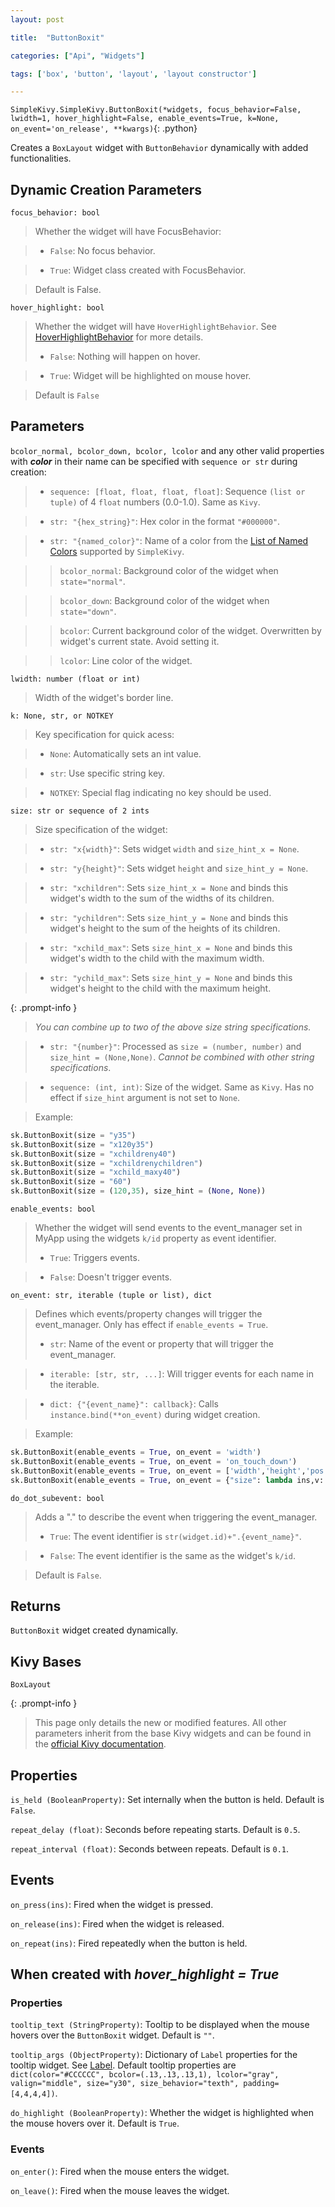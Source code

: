 ```yaml
---
layout: post

title:  "ButtonBoxit"

categories: ["Api", "Widgets"]

tags: ['box', 'button', 'layout', 'layout constructor']

---
```

`SimpleKivy.SimpleKivy.ButtonBoxit(*widgets, focus_behavior=False, lwidth=1, hover_highlight=False, enable_events=True, k=None, on_event='on_release', **kwargs)`{: .python}


Creates a `BoxLayout` widget with `ButtonBehavior` dynamically with added functionalities.

## Dynamic Creation Parameters


`focus_behavior: bool`

> Whether the widget will have FocusBehavior:

> - `False`: No focus behavior.

> - `True`: Widget class created with FocusBehavior.


> Default is False.


`hover_highlight: bool`

> Whether the widget will have `HoverHighlightBehavior`. See [HoverHighlightBehavior](/posts/hoverhighlightbehavior) for more details.
> - `False`: Nothing will happen on hover.

> - `True`: Widget will be highlighted on mouse hover.


> Default is `False`

## Parameters


`bcolor_normal, bcolor_down, bcolor, lcolor` and any other valid properties with ***color*** in their name can be specified with `sequence or str` during creation:

> - `sequence: [float, float, float, float]`: Sequence `(list or tuple)` of 4 `float` numbers (0.0-1.0). Same as `Kivy`.

> - `str: "{hex_string}"`: Hex color in the format `"#000000"`.

> - `str: "{named_color}"`: Name of a color from the [List of Named Colors](/posts/named_colors) supported by `SimpleKivy`.


>> `bcolor_normal`: Background color of the widget when `state="normal"`.


>> `bcolor_down`: Background color of the widget when `state="down"`.


>> `bcolor`: Current background color of the widget. Overwritten by widget's current state. Avoid setting it.


>>`lcolor`: Line color of the widget.


`lwidth: number (float or int)`

> Width of the widget's border line.



`k: None, str, or NOTKEY`

> Key specification for quick acess:

> - `None`: Automatically sets an int value.

> - `str`: Use specific string key.

> - `NOTKEY`: Special flag indicating no key should be used.


`size: str or sequence of 2 ints`

> Size specification of the widget:


> - `str: "x{width}"`: Sets widget `width` and `size_hint_x = None`.

> - `str: "y{height}"`: Sets widget `height` and `size_hint_y = None`.

> - `str: "xchildren"`: Sets `size_hint_x = None` and binds this widget's width to the sum of the widths of its children.

> - `str: "ychildren"`: Sets `size_hint_y = None` and binds this widget's height to the sum of the heights of its children.

> - `str: "xchild_max"`: Sets `size_hint_x = None` and binds this widget's width to the child with the maximum width.

> - `str: "ychild_max"`: Sets `size_hint_y = None` and binds this widget's height to the child with the maximum height.


{: .prompt-info }

> *You can combine up to two of the above size string specifications.*

> - `str: "{number}"`: Processed as `size = (number, number)` and `size_hint = (None,None)`. *Cannot be combined with other string specifications*.


> - `sequence: (int, int)`: Size of the widget. Same as `Kivy`. Has no effect if `size_hint` argument is not set to `None`.


> Example:

```py
sk.ButtonBoxit(size = "y35")
sk.ButtonBoxit(size = "x120y35")
sk.ButtonBoxit(size = "xchildreny40")
sk.ButtonBoxit(size = "xchildrenychildren")
sk.ButtonBoxit(size = "xchild_maxy40")
sk.ButtonBoxit(size = "60")
sk.ButtonBoxit(size = (120,35), size_hint = (None, None))
```

`enable_events: bool`

> Whether the widget will send events to the event_manager set in MyApp using the widgets `k/id` property as event identifier.
> - `True`: Triggers events.

> - `False`: Doesn't trigger events.


`on_event: str, iterable (tuple or list), dict`

> Defines which events/property changes will trigger the event_manager. Only has effect if `enable_events = True`.
> - `str`: Name of the event or property that will trigger the event_manager.

> - `iterable: [str, str, ...]`: Will trigger events for each name in the iterable.

> - `dict: {"{event_name}": callback}`: Calls `instance.bind(**on_event)` during widget creation.


> Example:

```py
sk.ButtonBoxit(enable_events = True, on_event = 'width')
sk.ButtonBoxit(enable_events = True, on_event = 'on_touch_down')
sk.ButtonBoxit(enable_events = True, on_event = ['width','height','pos'])
sk.ButtonBoxit(enable_events = True, on_event = {"size": lambda ins,v: print("size =",v)})

```

`do_dot_subevent: bool`

> Adds a "." to describe the event when triggering the event_manager.
> - `True`: The event identifier is `str(widget.id)+".{event_name}"`.

> - `False`: The event identifier is the same as the widget's `k/id`.

> Default is `False`.


## Returns

`ButtonBoxit` widget created dynamically.

## Kivy Bases

`BoxLayout`


{: .prompt-info }

> This page only details the new or modified features. All other parameters inherit from the base Kivy widgets and can be found in the [official Kivy documentation](https://kivy.org/doc/stable).



## Properties


`is_held (BooleanProperty)`: Set internally when the button is held. Default is `False`.

`repeat_delay (float)`: Seconds before repeating starts. Default is `0.5`.

`repeat_interval (float)`: Seconds between repeats. Default is `0.1`.



## Events


`on_press(ins)`: Fired when the widget is pressed.

`on_release(ins)`: Fired when the widget is released.

`on_repeat(ins)`: Fired repeatedly when the button is held.




## When created with *hover_highlight = True*

### Properties


`tooltip_text (StringProperty)`: Tooltip to be displayed when the mouse hovers over the `ButtonBoxit` widget. Default is `""`.

`tooltip_args (ObjectProperty)`: Dictionary of `Label` properties for the tooltip widget. See [Label](/posts/Label/). Default tooltip properties are `dict(color="#CCCCCC", bcolor=(.13,.13,.13,1), lcolor="gray", valign="middle", size="y30", size_behavior="texth", padding=[4,4,4,4])`.

`do_highlight (BooleanProperty)`: Whether the widget is highlighted when the mouse hovers over it. Default is `True`.



### Events


`on_enter()`: Fired when the mouse enters the widget.

`on_leave()`: Fired when the mouse leaves the widget.


